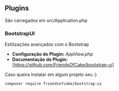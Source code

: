 

## Plugins
São carregados em src/Application.php
### BootstrapUI
Estilizações avançados com o Bootstrap

- **Configuração do Plugin:** *AppView.php*
- **Documentação do Plugin:** [https://github.com/FriendsOfCake/bootstrap-ui]


Caso queira Instalar em algum projeto seu :)
```bash
composer require friendsofcake/bootstrap-ui
```
